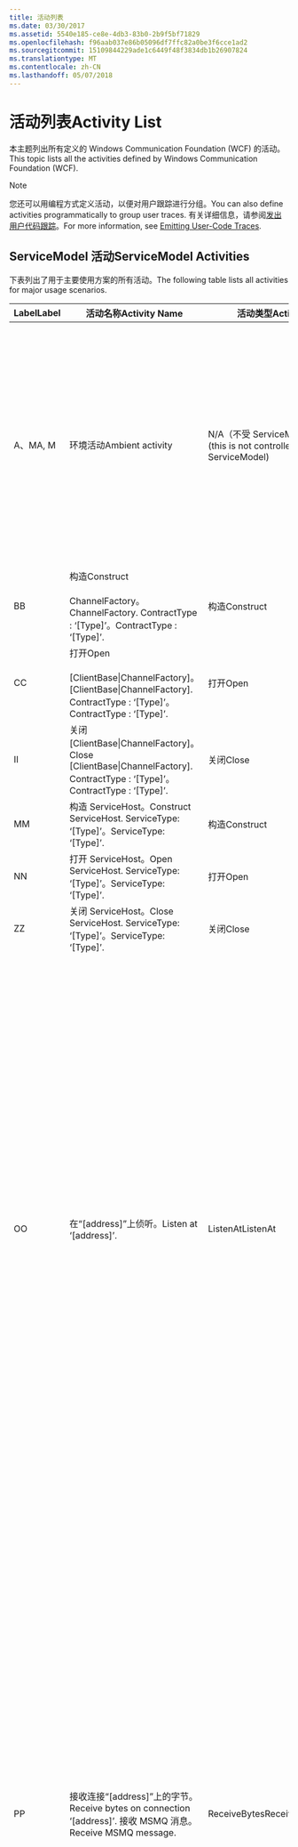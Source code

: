 ```yaml
---
title: 活动列表
ms.date: 03/30/2017
ms.assetid: 5540e185-ce8e-4db3-83b0-2b9f5bf71829
ms.openlocfilehash: f96aab037e86b05096df7ffc82a0be3f6cce1ad2
ms.sourcegitcommit: 15109844229ade1c6449f48f3834db1b26907824
ms.translationtype: MT
ms.contentlocale: zh-CN
ms.lasthandoff: 05/07/2018
---
```

# <a name="activity-list"></a><span data-ttu-id="1e564-102">活动列表</span><span class="sxs-lookup"><span data-stu-id="1e564-102">Activity List</span></span>
<span data-ttu-id="1e564-103">本主题列出所有定义的 Windows Communication Foundation (WCF) 的活动。</span><span class="sxs-lookup"><span data-stu-id="1e564-103">This topic lists all the activities defined by Windows Communication Foundation (WCF).</span></span>  
  
> [!NOTE]
>  <span data-ttu-id="1e564-104">您还可以用编程方式定义活动，以便对用户跟踪进行分组。</span><span class="sxs-lookup"><span data-stu-id="1e564-104">You can also define activities programmatically to group user traces.</span></span> <span data-ttu-id="1e564-105">有关详细信息，请参阅[发出用户代码跟踪](../../../../../docs/framework/wcf/diagnostics/tracing/emitting-user-code-traces.md)。</span><span class="sxs-lookup"><span data-stu-id="1e564-105">For more information, see [Emitting User-Code Traces](../../../../../docs/framework/wcf/diagnostics/tracing/emitting-user-code-traces.md).</span></span>  
  
## <a name="servicemodel-activities"></a><span data-ttu-id="1e564-106">ServiceModel 活动</span><span class="sxs-lookup"><span data-stu-id="1e564-106">ServiceModel Activities</span></span>  
 <span data-ttu-id="1e564-107">下表列出了用于主要使用方案的所有活动。</span><span class="sxs-lookup"><span data-stu-id="1e564-107">The following table lists all activities for major usage scenarios.</span></span>  
  
|<span data-ttu-id="1e564-108">Label</span><span class="sxs-lookup"><span data-stu-id="1e564-108">Label</span></span>|<span data-ttu-id="1e564-109">活动名称</span><span class="sxs-lookup"><span data-stu-id="1e564-109">Activity Name</span></span>|<span data-ttu-id="1e564-110">活动类型</span><span class="sxs-lookup"><span data-stu-id="1e564-110">Activity Type</span></span>|<span data-ttu-id="1e564-111">描述</span><span class="sxs-lookup"><span data-stu-id="1e564-111">Description</span></span>|  
|-----------|-------------------|-------------------|-----------------|  
|<span data-ttu-id="1e564-112">A、M</span><span class="sxs-lookup"><span data-stu-id="1e564-112">A, M</span></span>|<span data-ttu-id="1e564-113">环境活动</span><span class="sxs-lookup"><span data-stu-id="1e564-113">Ambient activity</span></span>|<span data-ttu-id="1e564-114">N/A（不受 ServiceModel 控制）</span><span class="sxs-lookup"><span data-stu-id="1e564-114">N/A (this is not controlled by ServiceModel)</span></span>|<span data-ttu-id="1e564-115">该活动的 ID 是在调用任何 ServiceModel 代码（客户端或服务器端）之前，在 TLS 中设置的。</span><span class="sxs-lookup"><span data-stu-id="1e564-115">The activity whose ID is set in TLS before any calls to ServiceModel code (client side or server side).</span></span><br /><br /> <span data-ttu-id="1e564-116">调用的示例： 打开称为的 WCF 客户端或 serviceHost.open 的活动。</span><span class="sxs-lookup"><span data-stu-id="1e564-116">Example: An activity where  open is called on the WCF client or serviceHost.open is called.</span></span>|  
|<span data-ttu-id="1e564-117">B</span><span class="sxs-lookup"><span data-stu-id="1e564-117">B</span></span>|<span data-ttu-id="1e564-118">构造</span><span class="sxs-lookup"><span data-stu-id="1e564-118">Construct</span></span><br /><br /> <span data-ttu-id="1e564-119">ChannelFactory。</span><span class="sxs-lookup"><span data-stu-id="1e564-119">ChannelFactory.</span></span> <span data-ttu-id="1e564-120">ContractType : ‘[Type]’。</span><span class="sxs-lookup"><span data-stu-id="1e564-120">ContractType : ‘[Type]’.</span></span>|<span data-ttu-id="1e564-121">构造</span><span class="sxs-lookup"><span data-stu-id="1e564-121">Construct</span></span>||  
|<span data-ttu-id="1e564-122">C</span><span class="sxs-lookup"><span data-stu-id="1e564-122">C</span></span>|<span data-ttu-id="1e564-123">打开</span><span class="sxs-lookup"><span data-stu-id="1e564-123">Open</span></span><br /><br /> <span data-ttu-id="1e564-124">[ClientBase&#124;ChannelFactory]。</span><span class="sxs-lookup"><span data-stu-id="1e564-124">[ClientBase&#124;ChannelFactory].</span></span> <span data-ttu-id="1e564-125">ContractType : ‘[Type]’。</span><span class="sxs-lookup"><span data-stu-id="1e564-125">ContractType : ‘[Type]’.</span></span>|<span data-ttu-id="1e564-126">打开</span><span class="sxs-lookup"><span data-stu-id="1e564-126">Open</span></span>||  
|<span data-ttu-id="1e564-127">I</span><span class="sxs-lookup"><span data-stu-id="1e564-127">I</span></span>|<span data-ttu-id="1e564-128">关闭 [ClientBase&#124;ChannelFactory]。</span><span class="sxs-lookup"><span data-stu-id="1e564-128">Close [ClientBase&#124;ChannelFactory].</span></span> <span data-ttu-id="1e564-129">ContractType : ‘[Type]’。</span><span class="sxs-lookup"><span data-stu-id="1e564-129">ContractType : ‘[Type]’.</span></span>|<span data-ttu-id="1e564-130">关闭</span><span class="sxs-lookup"><span data-stu-id="1e564-130">Close</span></span>||  
|<span data-ttu-id="1e564-131">M</span><span class="sxs-lookup"><span data-stu-id="1e564-131">M</span></span>|<span data-ttu-id="1e564-132">构造 ServiceHost。</span><span class="sxs-lookup"><span data-stu-id="1e564-132">Construct ServiceHost.</span></span> <span data-ttu-id="1e564-133">ServiceType: ‘[Type]’。</span><span class="sxs-lookup"><span data-stu-id="1e564-133">ServiceType: ‘[Type]’.</span></span>|<span data-ttu-id="1e564-134">构造</span><span class="sxs-lookup"><span data-stu-id="1e564-134">Construct</span></span>||  
|<span data-ttu-id="1e564-135">N</span><span class="sxs-lookup"><span data-stu-id="1e564-135">N</span></span>|<span data-ttu-id="1e564-136">打开 ServiceHost。</span><span class="sxs-lookup"><span data-stu-id="1e564-136">Open ServiceHost.</span></span> <span data-ttu-id="1e564-137">ServiceType: ‘[Type]’。</span><span class="sxs-lookup"><span data-stu-id="1e564-137">ServiceType: ‘[Type]’.</span></span>|<span data-ttu-id="1e564-138">打开</span><span class="sxs-lookup"><span data-stu-id="1e564-138">Open</span></span>||  
|<span data-ttu-id="1e564-139">Z</span><span class="sxs-lookup"><span data-stu-id="1e564-139">Z</span></span>|<span data-ttu-id="1e564-140">关闭 ServiceHost。</span><span class="sxs-lookup"><span data-stu-id="1e564-140">Close ServiceHost.</span></span> <span data-ttu-id="1e564-141">ServiceType: ‘[Type]’。</span><span class="sxs-lookup"><span data-stu-id="1e564-141">ServiceType: ‘[Type]’.</span></span>|<span data-ttu-id="1e564-142">关闭</span><span class="sxs-lookup"><span data-stu-id="1e564-142">Close</span></span>||  
|<span data-ttu-id="1e564-143">O</span><span class="sxs-lookup"><span data-stu-id="1e564-143">O</span></span>|<span data-ttu-id="1e564-144">在“[address]”上侦听。</span><span class="sxs-lookup"><span data-stu-id="1e564-144">Listen at ‘[address]’.</span></span>|<span data-ttu-id="1e564-145">ListenAt</span><span class="sxs-lookup"><span data-stu-id="1e564-145">ListenAt</span></span>|<span data-ttu-id="1e564-146">此活动以及下一个活动都是特定于传输的。</span><span class="sxs-lookup"><span data-stu-id="1e564-146">This and the next activity are transport-specific.</span></span> <span data-ttu-id="1e564-147">ListenAt 活动表示映射到通道侦听器所侦听的地址的内容。</span><span class="sxs-lookup"><span data-stu-id="1e564-147">The ListenAt activity represents the content that maps to the address where the channel listener listens at.</span></span> <span data-ttu-id="1e564-148">对于 MSMQ，它是队列本身，因为队列映射到一个地址。</span><span class="sxs-lookup"><span data-stu-id="1e564-148">In the case of MSMQ, it is the queue itself since the queue maps to one address.</span></span> <span data-ttu-id="1e564-149">对于面向连接的传输，此活动侦听传入的连接；对于 MSMQ，此活动侦听 MSMQ 消息。</span><span class="sxs-lookup"><span data-stu-id="1e564-149">This activity listens for incoming connections in the case of connection-oriented transports, for MSMQ messages in the case of MSMQ.</span></span> <span data-ttu-id="1e564-150">此活动在 ServiceHost.Open() 期间创建，并且包含与创建和释放侦听器以及向所有 ReceiveBytes 活动传输数据有关的跟踪。</span><span class="sxs-lookup"><span data-stu-id="1e564-150">This activity is created during ServiceHost.Open(), and contains the traces related to creating and disposing the listener, as well as transferring out to all ReceiveBytes activities.</span></span>|  
|<span data-ttu-id="1e564-151">P</span><span class="sxs-lookup"><span data-stu-id="1e564-151">P</span></span>|<span data-ttu-id="1e564-152">接收连接“[address]”上的字节。</span><span class="sxs-lookup"><span data-stu-id="1e564-152">Receive bytes on connection ‘[address]’.</span></span> <span data-ttu-id="1e564-153">接收 MSMQ 消息。</span><span class="sxs-lookup"><span data-stu-id="1e564-153">Receive MSMQ message.</span></span>|<span data-ttu-id="1e564-154">ReceiveBytes</span><span class="sxs-lookup"><span data-stu-id="1e564-154">ReceiveBytes</span></span>|<span data-ttu-id="1e564-155">在此活动中，处理最终变成 WCF 消息的数据。</span><span class="sxs-lookup"><span data-stu-id="1e564-155">In this activity, data that will eventually get a WCF message is processed.</span></span> <span data-ttu-id="1e564-156">在面向连接的传输或 http 中，需要等待传入的字节。</span><span class="sxs-lookup"><span data-stu-id="1e564-156">Incoming bytes are waited in the case of connection-oriented transport or http.</span></span> <span data-ttu-id="1e564-157">对于 TCP/命名管道，此活动的生存期就是连接的生存期，因为它是在创建连接时创建的。</span><span class="sxs-lookup"><span data-stu-id="1e564-157">For TCP/named-pipe, the lifetime of this activity is the lifetime of the connection, as it is created when the connection is created.</span></span> <span data-ttu-id="1e564-158">对于 http，它是消息请求的生存期并且在发送消息时创建。</span><span class="sxs-lookup"><span data-stu-id="1e564-158">For http, it is of the lifetime of a message request and is created when the message is sent.</span></span> <span data-ttu-id="1e564-159">此活动包含与创建和释放连接（如果适用）以及向所有消息（对象）处理活动传输数据有关的跟踪。</span><span class="sxs-lookup"><span data-stu-id="1e564-159">This activity contains the traces related to creating and disposing the connection if applicable, as well as transfers out to all message (object) processing activities.</span></span><br /><br /> <span data-ttu-id="1e564-160">对于 MSMQ，它就是用来检索 MSMQ 消息的活动。</span><span class="sxs-lookup"><span data-stu-id="1e564-160">In the case of MSMQ, it is the activity where the MSMQ message is retrieved.</span></span>|  
|<span data-ttu-id="1e564-161">Q</span><span class="sxs-lookup"><span data-stu-id="1e564-161">Q</span></span>|<span data-ttu-id="1e564-162">处理消息 [number]。</span><span class="sxs-lookup"><span data-stu-id="1e564-162">Process message [number].</span></span> <span data-ttu-id="1e564-163">（注意，[number] 是一个从 1 开始单调递增的值。）</span><span class="sxs-lookup"><span data-stu-id="1e564-163">(Note, [number] is a monotonically increasing value which starts at 1.)</span></span>|<span data-ttu-id="1e564-164">ProcessMessage</span><span class="sxs-lookup"><span data-stu-id="1e564-164">ProcessMessage</span></span>|<span data-ttu-id="1e564-165">处理传入的消息。</span><span class="sxs-lookup"><span data-stu-id="1e564-165">Process an incoming message.</span></span> <span data-ttu-id="1e564-166">此活动开始时收到 （字节、 MSMQ 消息） 的所有数据以形成一个 WCF 消息对象。</span><span class="sxs-lookup"><span data-stu-id="1e564-166">This activity starts when all the data (bytes, MSMQ message) are received to form a WCF message object.</span></span> <span data-ttu-id="1e564-167">此活动内的跟踪负责进行标头处理。</span><span class="sxs-lookup"><span data-stu-id="1e564-167">Traces within this activity deal with header processing.</span></span><br /><br /> <span data-ttu-id="1e564-168">一旦形成可以调度的消息，在查找对应的活动 ID 后，随即切换到 ServiceHost“处理操作”活动。</span><span class="sxs-lookup"><span data-stu-id="1e564-168">Once a message that can be dispatched is formed, the ServiceHost ProcessAction activity is switched to after looking up the corresponding Activity ID.</span></span>|  
|<span data-ttu-id="1e564-169">D、S</span><span class="sxs-lookup"><span data-stu-id="1e564-169">D, S</span></span>|<span data-ttu-id="1e564-170">处理操作“[action]”。</span><span class="sxs-lookup"><span data-stu-id="1e564-170">Process action ‘[action]’.</span></span>|<span data-ttu-id="1e564-171">ProcessAction</span><span class="sxs-lookup"><span data-stu-id="1e564-171">ProcessAction</span></span>|<span data-ttu-id="1e564-172">通过传输/安全/RM 堆栈处理消息，以便在接收到消息时将消息调度到用户代码，而在发送消息时按相反顺序进行处理。</span><span class="sxs-lookup"><span data-stu-id="1e564-172">Process the message through the Transport/Security/RM stack for dispatching the message to user code on receive, and in the reverse order on send.</span></span><br /><br /> <span data-ttu-id="1e564-173">在服务器上，则此活动使用传播的活动 ID 如果通过"活动传播"; 消息标头中发送否则，创建新的 GUID。</span><span class="sxs-lookup"><span data-stu-id="1e564-173">On the server, this activity uses the propagated Activity ID if it is sent in the message header via "Activity Propagation"; otherwise, a new GUID is created.</span></span><br /><br /> <span data-ttu-id="1e564-174">请求/答复协定的响应消息也是在该活动中处理的。</span><span class="sxs-lookup"><span data-stu-id="1e564-174">The response message for request/reply contracts is also processed in that activity.</span></span>|  
|<span data-ttu-id="1e564-175">T</span><span class="sxs-lookup"><span data-stu-id="1e564-175">T</span></span>|<span data-ttu-id="1e564-176">执行“[IContract.Operation]”。</span><span class="sxs-lookup"><span data-stu-id="1e564-176">Execute ‘[IContract.Operation]’.</span></span>|<span data-ttu-id="1e564-177">ExecuteUserCode</span><span class="sxs-lookup"><span data-stu-id="1e564-177">ExecuteUserCode</span></span>|<span data-ttu-id="1e564-178">在服务端调度后执行用户代码。</span><span class="sxs-lookup"><span data-stu-id="1e564-178">Execute user code after dispatch on the service side.</span></span> <span data-ttu-id="1e564-179">此活动提供了用于勾画用户提供代码中的 ServiceHost 代码的边界。</span><span class="sxs-lookup"><span data-stu-id="1e564-179">This activity provides a boundary to delineate ServiceHost code from user-provided code.</span></span>|  
  
## <a name="security-activities"></a><span data-ttu-id="1e564-180">安全活动</span><span class="sxs-lookup"><span data-stu-id="1e564-180">Security Activities</span></span>  
 <span data-ttu-id="1e564-181">下表列出了所有与安全有关的活动。</span><span class="sxs-lookup"><span data-stu-id="1e564-181">The following table lists all activities related to Security.</span></span>  
  
|<span data-ttu-id="1e564-182">活动名称</span><span class="sxs-lookup"><span data-stu-id="1e564-182">Activity Name</span></span>|<span data-ttu-id="1e564-183">活动类型</span><span class="sxs-lookup"><span data-stu-id="1e564-183">Activity Type</span></span>|<span data-ttu-id="1e564-184">描述</span><span class="sxs-lookup"><span data-stu-id="1e564-184">Description</span></span>|  
|-------------------|-------------------|-----------------|  
|<span data-ttu-id="1e564-185">设置安全会话</span><span class="sxs-lookup"><span data-stu-id="1e564-185">Setup secure session</span></span>|<span data-ttu-id="1e564-186">SetupSecurity</span><span class="sxs-lookup"><span data-stu-id="1e564-186">SetupSecurity</span></span>|<span data-ttu-id="1e564-187">仅在客户端存在。</span><span class="sxs-lookup"><span data-stu-id="1e564-187">Exists on the client side only.</span></span> <span data-ttu-id="1e564-188">包含用于身份验证和设置安全上下文的所有 RST\*/SCT 交换。</span><span class="sxs-lookup"><span data-stu-id="1e564-188">Contains all RST\*/SCT exchanges for authentication and setting the security context.</span></span> <span data-ttu-id="1e564-189">如果`propagateActivity` = `true`，此活动将与服务的相应过程操作 RST 合并\*/SCT 活动。</span><span class="sxs-lookup"><span data-stu-id="1e564-189">If `propagateActivity`=`true`, this activity is merged with the service’s corresponding Process Action RST\*/SCT activities.</span></span>|  
|<span data-ttu-id="1e564-190">关闭安全会话</span><span class="sxs-lookup"><span data-stu-id="1e564-190">Close secure session</span></span>|<span data-ttu-id="1e564-191">SetupSecurity</span><span class="sxs-lookup"><span data-stu-id="1e564-191">SetupSecurity</span></span>|<span data-ttu-id="1e564-192">存在于客户端。</span><span class="sxs-lookup"><span data-stu-id="1e564-192">Exists on the client side.</span></span> <span data-ttu-id="1e564-193">包含用于关闭安全会话的“取消”消息交换。</span><span class="sxs-lookup"><span data-stu-id="1e564-193">Contains the Cancel message exchange for closing the secure session.</span></span> <span data-ttu-id="1e564-194">如果`propagateActivity` = `true`，此活动将与处理操作"取消"合并从服务。</span><span class="sxs-lookup"><span data-stu-id="1e564-194">If `propagateActivity`=`true`, this activity is merged with the Process Action "Cancel" from the service.</span></span>|  
  
 <span data-ttu-id="1e564-195">下表列出了所有与 COM+ 有关的活动。</span><span class="sxs-lookup"><span data-stu-id="1e564-195">The following table lists all activities related to COM+.</span></span>  
  
|<span data-ttu-id="1e564-196">活动名称</span><span class="sxs-lookup"><span data-stu-id="1e564-196">Activity Name</span></span>|<span data-ttu-id="1e564-197">活动类型</span><span class="sxs-lookup"><span data-stu-id="1e564-197">Activity Type</span></span>|<span data-ttu-id="1e564-198">描述</span><span class="sxs-lookup"><span data-stu-id="1e564-198">Description</span></span>|  
|-------------------|-------------------|-----------------|  
|<span data-ttu-id="1e564-199">创建 COM+ 实例。</span><span class="sxs-lookup"><span data-stu-id="1e564-199">Create COM+ instance</span></span>|<span data-ttu-id="1e564-200">TransferToCOMPlus</span><span class="sxs-lookup"><span data-stu-id="1e564-200">TransferToCOMPlus</span></span>|<span data-ttu-id="1e564-201">从 WCF 代码调用的每个 COM + 1 个活动实例</span><span class="sxs-lookup"><span data-stu-id="1e564-201">1 activity instance for each COM+ call from WCF code</span></span>|  
|<span data-ttu-id="1e564-202">执行 COM +\<操作 ></span><span class="sxs-lookup"><span data-stu-id="1e564-202">Execute COM+ \<operation></span></span>|<span data-ttu-id="1e564-203">TransferToCOMPlus</span><span class="sxs-lookup"><span data-stu-id="1e564-203">TransferToCOMPlus</span></span>|<span data-ttu-id="1e564-204">从 WCF 代码调用的每个 COM + 1 个活动实例</span><span class="sxs-lookup"><span data-stu-id="1e564-204">1 activity instance for each COM+ call from WCF code</span></span>|  
  
## <a name="wmi-activities"></a><span data-ttu-id="1e564-205">WMI 活动</span><span class="sxs-lookup"><span data-stu-id="1e564-205">WMI Activities</span></span>  
 <span data-ttu-id="1e564-206">下表列出了所有与 WMI 有关的活动。</span><span class="sxs-lookup"><span data-stu-id="1e564-206">The following table lists all activities related to WMI.</span></span>  
  
|<span data-ttu-id="1e564-207">活动名称</span><span class="sxs-lookup"><span data-stu-id="1e564-207">Activity Name</span></span>|<span data-ttu-id="1e564-208">活动类型</span><span class="sxs-lookup"><span data-stu-id="1e564-208">Activity Type</span></span>|<span data-ttu-id="1e564-209">描述</span><span class="sxs-lookup"><span data-stu-id="1e564-209">Description</span></span>|  
|-------------------|-------------------|-----------------|  
|<span data-ttu-id="1e564-210">WMI get</span><span class="sxs-lookup"><span data-stu-id="1e564-210">WMI get</span></span>|<span data-ttu-id="1e564-211">WMIGetObject</span><span class="sxs-lookup"><span data-stu-id="1e564-211">WMIGetObject</span></span>|<span data-ttu-id="1e564-212">用户正从 WMI 检索数据。</span><span class="sxs-lookup"><span data-stu-id="1e564-212">User is retrieving data from WMI.</span></span>|  
|<span data-ttu-id="1e564-213">WMI put</span><span class="sxs-lookup"><span data-stu-id="1e564-213">WMI put</span></span>|<span data-ttu-id="1e564-214">WmiPutInstance</span><span class="sxs-lookup"><span data-stu-id="1e564-214">WmiPutInstance</span></span>|<span data-ttu-id="1e564-215">用户正向 WMI 更新数据。</span><span class="sxs-lookup"><span data-stu-id="1e564-215">User is updating data with WMI.</span></span>|
